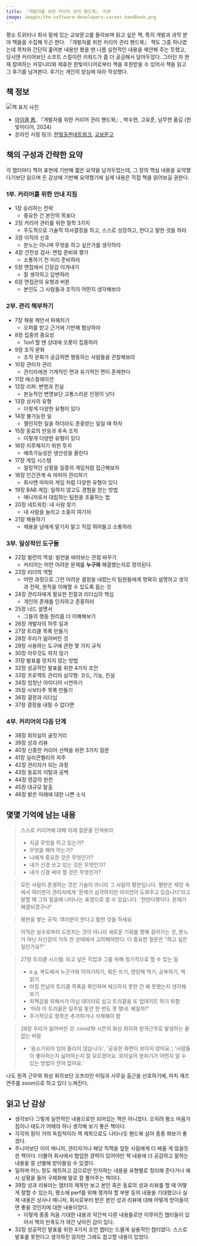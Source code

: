 ```yaml
---
title: 『개발자를 위한 커리어 관리 핸드북』 리뷰
image: images/the-software-developers-career-handbook.png
---
```


평소 트위터나 회사 밑에 있는 교보문고를 돌아보며 읽고 싶은 책, 특히 개발과 과학 분야 책들을 수집해 두곤 한다. 『개발자를 위한 커리어 관리 핸드북』 책도 그중 하나였는데 목차와 간단히 훑어본 내용만 봤을 땐 나름 실천적인 내용을 제안해 주는 듯했고, 당시엔 커리어보단 소프트 스킬이란 키워드가 좀 더 궁금해서 담아두었다. 그러던 차 현재 참여하는 커뮤니티와 제휴한 한빛미디어로부터 책을 후원받을 수 있어서 책을 읽고 그 후기를 남겨본다. 후기는 개인의 양심에 따라 작성했다.

## 책 정보
![책 표지 사진](/images/the-software-developers-career-handbook.png)
- [마이클 롭](https://randsinrepose.com/about/), 『개발자를 위한 커리어 관리 핸드북』, 박수현, 고유준, 남무현 옮김 (한빛미디어, 2024)
- 온라인 서점 링크: [한빛출판네트워크](https://www.hanbit.co.kr/store/books/look.php?p_code=B5947588088), [교보문고](https://product.kyobobook.co.kr/detail/S000213023182)

## 책의 구성과 간략한 요약
각 챕터마다 책의 표현에 기반해 짧은 요약을 남겨두었는데, 그 장의 핵심 내용을 요약했다기보단 읽으며 든 감상에 기반해 요약했기에 실제 내용은 직접 책을 읽어보길 권한다.

### 1부. 커리어를 위한 안내 지침
- 1장 승리하는 전략
  - 중요한 건 본인의 목표다
- 2장 커리어 관리를 위한 철학 3가지
  - 주도적으로 기술적 의사결정을 하고, 스스로 성장하고, 한다고 말한 것을 하라
- 3장 이직의 신호
  - 분노는 아니며 무엇을 하고 싶은가를 생각하라
- 4장 건전성 검사: 면접 준비와 평가
  - 소통하기 전 미리 준비하라
- 5장 면접에서 긴장감 이겨내기
  - 잘 생각하고 답변하라
- 6장 면접관의 유형과 버튼
  - 본인도 그 사람들과 조직이 어떤지 생각해보라

### 2부. 관리 해부하기
- 7장 채용 제안서 파헤치기
  - 오퍼를 받고 근거에 기반해 협상하라
- 8장 집중의 중요성
  - 1on1 할 땐 상대에 오롯이 집중하라
- 9장 조직 문화
  - 조직 문화가 궁금하면 행동하는 사람들을 관찰해보라
- 10장 관리자 관리
  - 관리자에겐 기계적인 면과 유기적인 면이 존재한다
- 11장 에스컬레이션
- 12장 리퍼: 변명과 진실
  - 본능적인 변명보단 고통스러운 인정이 낫다
- 13장 상사의 유형
  - 이렇게 다양한 유형이 있다
- 14장 불가능한 일
  - 챌린지한 일을 하더라도 존중받는 일일 때 하자
- 15장 동료의 반응과 후속 조치
  - 이렇게 다양한 유형이 있다
- 16장 지루해지기 위한 투자
  - 예측가능성은 생산성을 올린다
- 17장 게임 시스템
  - 절망적인 상황을 일종의 게임처럼 접근해보자
- 18장 인간관계 속 마피아 관리하기
  - 회사엔 마피아 게임 처럼 다양한 유형이 있다
- 19장 BAB 게임: 일하지 않고도 경험을 얻는 방법
  - 매니저로서 대립하는 팀원을 조율하는 법
- 20장 네트워킹: 내 사람 찾기
  - 내 사람을 늘리고 소중히 여기자
- 21장 채용하기
  - 채용을 남에게 맡기지 말고 직접 뛰어들고 소통하라

### 3부. 일상적인 도구들
- 22장 빌런의 역설: 빌런을 바라보는 관점 바꾸기
  - 커리어는 어떤 어려운 문제를 **누구와** 해결했는지로 정의된다.
- 23장 리더의 역할
  - 어떤 과정으로 그런 어려운 결정을 내렸는지 팀원들에게 명확히 설명하고 생각과 전략, 원칙을 이해할 수 있도록 돕는 것
- 24장 관리자에게 필요한 친절과 리더십의 핵심
  - 개인의 존재를 인지하고 존중하라
- 25장 너드 설명서
  - 그들의 행동 원리를 더 이해해보기
- 26장 개발자의 하루 일과
- 27장 트리클 목록 만들기
- 28장 우리가 잃어버린 것
- 29장 사용하는 도구에 관한 몇 가지 규칙
- 30장 아무것도 하지 않기
- 31장 발표를 망치지 않는 방법
- 32장 성공적인 발표를 위한 4가지 조언
- 33장 프로젝트 관리의 삼각형: 코드, 기능, 진실
- 34장 엄청난 아이디어 시연하기
- 35장 사보타주 목록 만들기
- 36장 결정과 리더십
- 37장 결정을 내릴 수 없다면

### 4부. 커리어의 다음 단계
- 38장 회의실의 골칫거리
- 39장 성과 리뷰
- 40장 신중한 커리어 선택을 위한 3가지 질문
- 41장 실리콘밸리의 저주
- 42장 관리자가 되는 과정
- 43장 동료의 이탈과 공백
- 44장 영감의 원천
- 45장 대규모 탈출
- 46장 밝은 미래에 대한 나쁜 소식

## 몇몇 기억에 남는 내용
> 스스로 커리어에 대해 아래 질문을 던져보라
> - 지금 무엇을 하고 있는가?
> - 무엇을 해야 하는가?
> - 나에게 중요한 것은 무엇인가?
> - 내가 신경 쓰고 있는 것은 무엇인가?
> - 내가 신경 써야 할 것은 무엇인가?

> 모든 사람이 존경하는 것은 기술이 아니라 그 사람의 평판입니다. 평판은 재앙 속에서 여러분이 관리자에게 '문제가 심각하지만 라이언이 도와주고 있습니다'라고 말할 때 그의 얼굴에 나타나는 표정으로 알 수 있습니다. '천만다행이다. 문제가 해결되겠구나!'

> 평판을 쌓는 규칙: 여러분이 한다고 말한 것을 하세요

> 이직은 실수로부터 도망치는 것이 아니라 새로운 기회를 향해 걸어가는 것, 분노가 아닌 자신감이 가득 찬 상태에서 고려해야한다.
> 더 중요한 질문은 "하고 싶은 일인가요?"

> 27장 트리클 시스템: 되고 싶은 직업과 그를 위해 정기적으로 할 수 있는 일
> - e.g. 복도에서 누군가와 이야기하기, 뭐든 쓰기, 영양제 먹기, 공부하기, 책 읽기
> - 아침 전날의 트리클 목록을 확인하며 체크하지 못한 건 왜 못했는지 생각해 보기
> - 죄책감을 위해서가 아님 데이터로 삼고 트리클을 또 업데이트 하기 위함
> - '어라 이 트리클은 일주일 동안 한 번도 못 했네. 왜일까?'
> - 주기적으로 항목은 추가하거나 삭제해야 함

> 28장 우리가 잃어버린 것: covid19 시즌의 화상 회의와 원격근무로 발생하는 끝없는 마찰
> - '음소거되어 있어 들리지 않습니다.', '공유한 화면이 보이지 않아요.', '사람들이 좋아하는지 싫어하는지 잘 모르겠어요. 회의실의 분위기가 어떤지 알 수 있는 방법이 전혀 없어요.'

나도 원격 근무와 화상 회의보단 오프라인 미팅과 사무실 출근을 선호하기에, 마치 재즈 연주를 zoom으로 하고 있다 느껴진다.

## 읽고 난 감상
- 생각보다 그렇게 실천적인 내용으로만 되어있는 책은 아니었다. 오히려 평소 마음가짐이나 태도가 어때야 하나 생각해 보기 좋은 책이다.
- 각각의 장이 거의 독립적이라 책 제목으로도 나타나듯 핸드북 삼아 종종 펴보기 좋겠다.
- 주니어보단 이미 매니저, 관리자거나 해당 직책을 앞둔 사람에게 더 배울 게 많을듯한 책이다. 더불어 회사에서 협업한 경력이 있어야만 책 내용에 더 공감하고 말하는 내용을 잘 선별해 받아들일 수 있겠다.
- 일하며 어느 정도 체득하고 감으로만 인지하는 내용을 유형별로 정리해 준다거나 예시 상황을 들어 구체화해 말로 잘 풀어주는 책이다.
- 39장 성과 리뷰라는 챕터의 제목만 보고 본인 혹은 동료의 성과 리뷰를 할 때 어떻게 잘할 수 있는지, 평소에 perf를 위해 챙겨야 할 부분 등의 내용을 기대했으나 실제 내용은 상사나 매니저, 회사로부터 받은 본인 성과 리뷰에 대해 어떻게 받아들이면 좋을 것인지에 대한 내용이었다.
  - 이렇게 종종 처음 기대한 내용과 약간씩 다른 내용들로만 이루어진 챕터들이 있어서 책의 만족도가 약간 낮아진 감이 있다.
- 32장 성공적인 발표를 위한 4가지 조언 챕터는 드물게 실용적인 챕터였다. 스스로 발표를 못한다고 생각하진 않지만 그래도 참고할 내용이 있었다.
